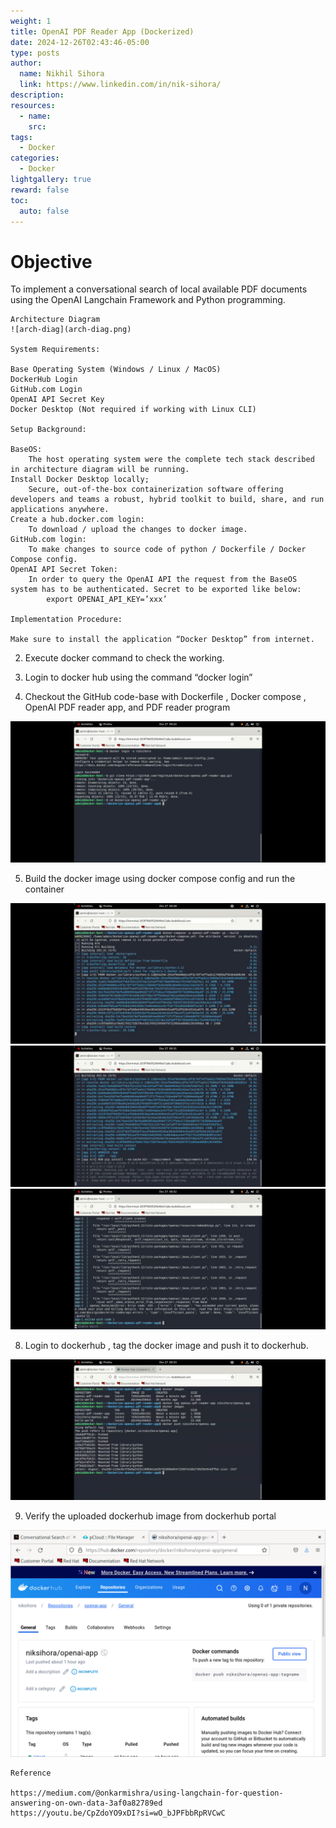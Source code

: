 ```yaml
---
weight: 1
title: OpenAI PDF Reader App (Dockerized)
date: 2024-12-26T02:43:46-05:00
type: posts
author:
  name: Nikhil Sihora
  link: https://www.linkedin.com/in/nik-sihora/
description:
resources:
  - name: 
    src: 
tags:
  - Docker
categories:
  - Docker
lightgallery: true
reward: false
toc:
  auto: false
---
```


# Objective

To implement a conversational search of local available PDF documents using the OpenAI Langchain Framework and Python programming.

    Architecture Diagram
	![arch-diag](arch-diag.png)

    System Requirements:

    Base Operating System (Windows / Linux / MacOS)
    DockerHub Login
    GitHub.com Login
    OpenAI API Secret Key
    Docker Desktop (Not required if working with Linux CLI)

    Setup Background:

    BaseOS:
        The host operating system were the complete tech stack described in architecture diagram will be running.
    Install Docker Desktop locally;
        Secure, out-of-the-box containerization software offering developers and teams a robust, hybrid toolkit to build, share, and run applications anywhere.
    Create a hub.docker.com login:
        To download / upload the changes to docker image.
    GitHub.com login:
        To make changes to source code of python / Dockerfile / Docker Compose config.
    OpenAI API Secret Token:
        In order to query the OpenAI API the request from the BaseOS system has to be authenticated. Secret to be exported like below:
            export OPENAI_API_KEY=’xxx’

    Implementation Procedure:

    Make sure to install the application “Docker Desktop” from internet.

2. Execute docker command to check the working.

3. Login to docker hub using the command “docker login”

4. Checkout the GitHub code-base with Dockerfile , Docker compose , OpenAI PDF reader app, and PDF reader program

![docker-login](docker-login.jpg)


5. Build the docker image using docker compose config and run the container

![docker-compose](docker-compose.jpg)
![docker-compose](docker-compose1.jpg)
![docker-compose](docker-compose2.jpg)


8. Login to dockerhub , tag the docker image and push it to dockerhub.

![docker-tag,push](docker-tag,push.jpg)

9. Verify the uploaded dockerhub image from dockerhub portal

![docker-hub](docker-hub.png)
    
	Reference

    https://medium.com/@onkarmishra/using-langchain-for-question-answering-on-own-data-3af0a82789ed
	https://youtu.be/CpZdoYO9xDI?si=wO_bJPFbbRpRVCwC
